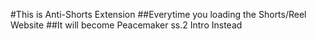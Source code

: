 #This is Anti-Shorts Extension
##Everytime you loading the Shorts/Reel Website 
##It will become Peacemaker ss.2 Intro Instead
